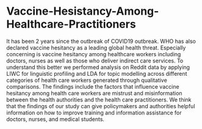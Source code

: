 # Vaccine-Hesistancy-Among-Healthcare-Practitioners

It has been 2 years since the outbreak of COVID19 outbreak. WHO has also declared vaccine hesitancy as a leading global health threat. Especially concerning is vaccine hesitancy among healthcare
workers including doctors, nurses as well as those who deliver indirect care services. To understand this better we performed analysis on Reddit data by applying LIWC for linguistic profiling and LDA for topic modelling across different categories of health care workers generated through qualitative
comparisons. The findings include the factors that influence vaccine hesitancy among health care workers are mistrust and misinformation between the health authorities and the health care practitioners. We think that the findings of our study can give policymakers and authorities helpful information on how to improve training and information
assistance for doctors, nurses, and medical students.
